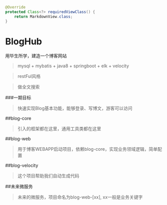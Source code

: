 ```java
@Override
protected Class<?> requiredViewClass() {
	return MarkdownView.class;
}
```

# BlogHub
用毕生所学，建造一个博客网站
> mysql + mybatis + java8 + springboot + elk + velocity

> restFul风格

> 做全文搜索

###一期目标
> 快速实现Blog基本功能，能够登录、写博文，游客可以访问

##blog-core
> 引入的框架都在这里，通用工具类都在这里

##blog-web
> 用于博客WEBAPP启动项目，依赖blog-core，实现业务领域逻辑，简单配置

##blog-velocity
> 这个项目帮助我们自动生成代码

##未来微服务
> 未来的微服务，项目命名为blog-web-[xx], xx一般是业务关键字
